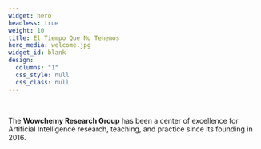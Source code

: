 ```yaml
---
widget: hero
headless: true
weight: 10
title: El Tiempo Que No Tenemos
hero_media: welcome.jpg
widget_id: blank
design:
  columns: "1"
  css_style: null
  css_class: null
---
```


<br>

The **Wowchemy Research Group** has been a center of excellence for Artificial Intelligence research, teaching, and practice since its founding in 2016.
